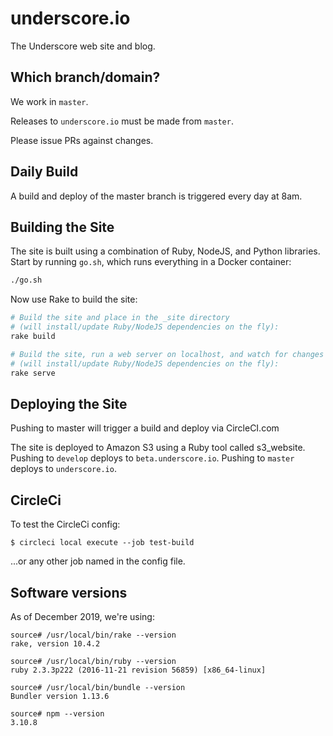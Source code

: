# underscore.io

The Underscore web site and blog.

## Which branch/domain?

We work in `master`.

Releases to `underscore.io` must be made from `master`.

Please issue PRs against changes.

## Daily Build

A build and deploy of the master branch is triggered every day at 8am.

## Building the Site

The site is built using a combination
of Ruby, NodeJS, and Python libraries.
Start by running `go.sh`,
which runs everything in a Docker container:

~~~bash
./go.sh
~~~

Now use Rake to build the site:

~~~bash
# Build the site and place in the _site directory
# (will install/update Ruby/NodeJS dependencies on the fly):
rake build

# Build the site, run a web server on localhost, and watch for changes
# (will install/update Ruby/NodeJS dependencies on the fly):
rake serve
~~~

## Deploying the Site

Pushing to master will trigger a build and deploy via CircleCI.com

The site is deployed to Amazon S3
using a Ruby tool called s3_website.
Pushing to `develop` deploys to `beta.underscore.io`.
Pushing to `master` deploys to `underscore.io`.

## CircleCi

To test the CircleCi config:

```
$ circleci local execute --job test-build
```

...or any other job named in the config file.

## Software versions

As of December 2019, we're using:

```
source# /usr/local/bin/rake --version
rake, version 10.4.2

source# /usr/local/bin/ruby --version
ruby 2.3.3p222 (2016-11-21 revision 56859) [x86_64-linux]

source# /usr/local/bin/bundle --version
Bundler version 1.13.6

source# npm --version
3.10.8
```


